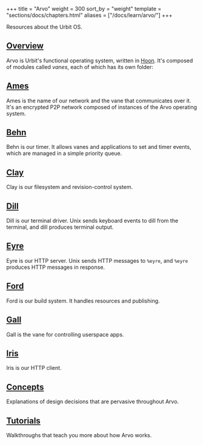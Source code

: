 +++
title = "Arvo"
weight = 300
sort_by = "weight"
template = "sections/docs/chapters.html"
aliases = ["/docs/learn/arvo/"]
+++

Resources about the Urbit OS.

## [Overview](/docs/arvo/overview)

Arvo is Urbit's functional operating system, written in [Hoon](/docs/hoon/hoon-school/). It's composed of modules called _vanes_, each of which has its own folder:

## [Ames](/docs/arvo/ames/ames)

Ames is the name of our network and the vane that communicates over it. It's an encrypted P2P network composed of instances of the Arvo operating system.

## [Behn](/docs/arvo/behn/behn)

Behn is our timer. It allows vanes and applications to set and timer events, which are managed in a simple priority queue.

## [Clay](/docs/arvo/clay/clay)

Clay is our filesystem and revision-control system.

## [Dill](/docs/arvo/dill/dill)

Dill is our terminal driver. Unix sends keyboard events to dill from the terminal, and dill produces terminal output.

## [Eyre](/docs/arvo/eyre/eyre)

Eyre is our HTTP server. Unix sends HTTP messages to `%eyre`, and `%eyre` produces HTTP messages in response.

## [Ford](/docs/arvo/ford/ford)

Ford is our build system. It handles resources and publishing.

## [Gall](/docs/arvo/gall/gall)

Gall is the vane for controlling userspace apps.

## [Iris](/docs/arvo/iris/iris)

Iris is our HTTP client.

## [Concepts](/docs/arvo/concepts/)

Explanations of design decisions that are pervasive throughout Arvo.

## [Tutorials](/docs/arvo/tutorials/)

Walkthroughs that teach you more about how Arvo works.
